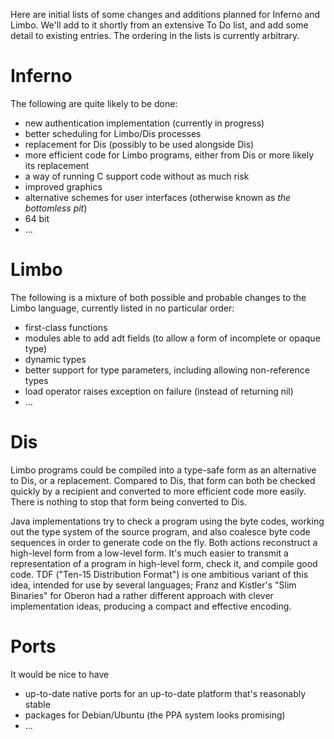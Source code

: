 Here are initial lists of some changes and additions planned for Inferno and Limbo. We'll add to it shortly from an extensive To Do list, and add some detail to existing entries. The ordering in the lists is currently arbitrary.

# Inferno

The following are quite likely to be done:

  * new authentication implementation (currently in progress)
  * better scheduling for Limbo/Dis processes
  * replacement for Dis (possibly to be used alongside Dis)
  * more efficient code for Limbo programs, either from Dis or more likely its replacement
  * a way of running C support code without as much risk
  * improved graphics
  * alternative schemes for user interfaces (otherwise known as _the bottomless pit_)
  * 64 bit
  * …

# Limbo

The following is a mixture of both possible and probable changes to the Limbo language, currently listed in no particular order:

  * first-class functions
  * modules able to add adt fields (to allow a form of incomplete or opaque type)
  * dynamic types
  * better support for type parameters, including allowing non-reference types
  * load operator raises exception on failure (instead of returning nil)
  * …

# Dis

Limbo programs could be compiled into a type-safe form as an alternative to Dis, or a replacement. Compared to Dis, that form can both be checked quickly by a recipient and converted to more efficient code more easily. There is nothing to stop that form being converted to Dis.

Java implementations try to check a program using the byte codes, working out the type system of the source program, and also coalesce byte code sequences in order to generate code on the fly. Both actions reconstruct a high-level form from a low-level form. It's much easier to transmit a representation of a program in high-level form, check it, and compile good code. TDF ("Ten-15 Distribution Format") is one ambitious variant of this idea, intended for use by several languages; Franz and Kistler's "Slim Binaries" for Oberon had a rather different approach with clever implementation ideas, producing a compact and effective encoding.

# Ports

It would be nice to have

  * up-to-date native ports for an up-to-date platform that's reasonably stable
  * packages for Debian/Ubuntu (the PPA system looks promising)
  * ...
